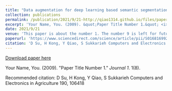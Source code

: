 ```yaml
---
title: "Data augmentation for deep learning based semantic segmentation and crop-weed classification in agricultural robotics"
collection: publications
permalink: /publication/2021/9/21-http://qiao1314.github.io/files/paper8.pdf
excerpt: 'Your Name, You. (2009). &quot;Paper Title Number 1.&quot; <i>Journal 1</i>. 1(8).'
date: 2021/9/21
venue: 'This paper is about the number 1. The number 9 is left for future work.'
paperurl: 'https://www.sciencedirect.com/science/article/pii/S016816992100435X'
citation: 'D Su, H Kong, Y Qiao, S Sukkarieh Computers and Electronics in Agriculture 190, 106418'
---
```


<a href='https://www.sciencedirect.com/science/article/pii/S016816992100435X'>Download paper here</a>

Your Name, You. (2009). &quot;Paper Title Number 1.&quot; <i>Journal 1</i>. 1(8).

Recommended citation: D Su, H Kong, Y Qiao, S Sukkarieh Computers and Electronics in Agriculture 190, 106418